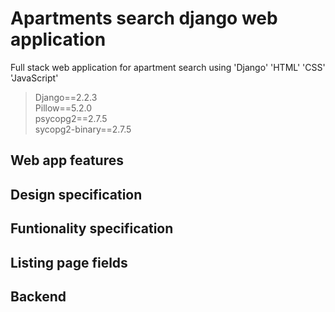 # Apartments search django web application

Full stack web application for apartment search using 'Django' 'HTML' 'CSS' 'JavaScript' 

> Django==2.2.3     
> Pillow==5.2.0      
> psycopg2==2.7.5     
> sycopg2-binary==2.7.5    

## Web app features

## Design specification

## Funtionality specification

## Listing page fields

## Backend
